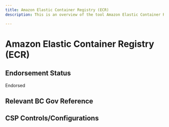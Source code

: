 ```yaml
---
title: Amazon Elastic Container Registry (ECR)
description: This is an overview of the tool Amazon Elastic Container Registry (ECR), and its current status  within BC Gov.

---
```

<!---
Note: this is a generated file.  You should not edit it directly.  Please check https://github.com/bcgov/cloud-pathfinder for details.
-->
# Amazon Elastic Container Registry (ECR)



## Endorsement Status
Endorsed

## Relevant BC Gov Reference


## CSP Controls/Configurations
